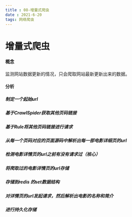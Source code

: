 ```yaml
---
title : 08-增量式爬虫
date : 2021-6-20
tags: 网络爬虫
---
```




# 增量式爬虫

#### 概念

监测网站数据更新的情况，只会爬取网站最新更新出来的数据。

#### 分析



##### 制定一个起始url

##### 基于CrawlSpider获取其他页码链接

##### 基于Rule将其他页码链接进行请求

##### 从每一个页码对应的页面源码中解析出每一部电影详细页的url

##### 检测电影详情页的url之前有没有请求过（核心）

##### 将爬取过的电影详情页的url存储

##### 存储到redis 的set数据结构

##### 对详情页的url发起请求，然后解析出电影的名称和简介

##### 进行持久化存储

